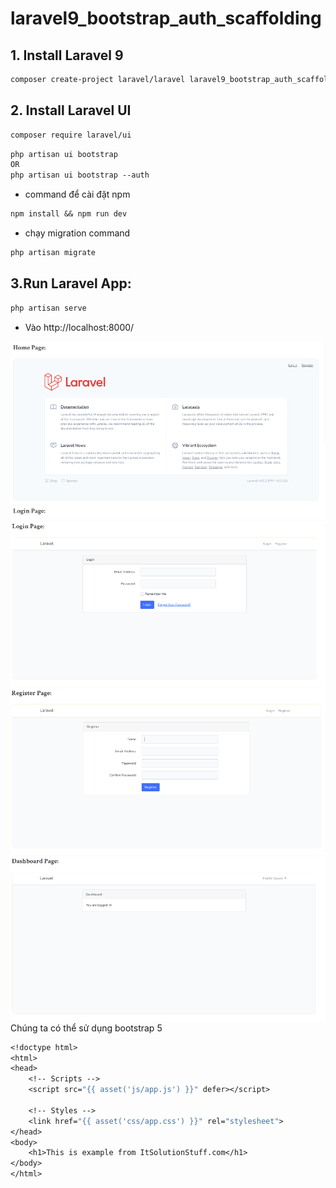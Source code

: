 # laravel9_bootstrap_auth_scaffolding
## 1. Install Laravel 9 
```Dockerfile
composer create-project laravel/laravel laravel9_bootstrap_auth_scaffolding
```
## 2. Install Laravel UI
```Dockerfile
composer require laravel/ui
```
```Dockerfile
php artisan ui bootstrap
OR
php artisan ui bootstrap --auth
```
- command để cài đặt  npm
```Dockerfile
npm install && npm run dev
```
- chạy migration command
```Dockerfile
php artisan migrate
```
## 3.Run Laravel App:
```Dockerfile
php artisan serve
```
- Vào http://localhost:8000/

![Container](a.png)
![Container](a1.png)
![Container](a2.png)
![Container](a3.png)
Chúng ta có thể sử dụng bootstrap 5 
```Dockerfile
<!doctype html>
<html>
<head>
    <!-- Scripts -->
    <script src="{{ asset('js/app.js') }}" defer></script>
   
    <!-- Styles -->
    <link href="{{ asset('css/app.css') }}" rel="stylesheet">
</head>
<body>
    <h1>This is example from ItSolutionStuff.com</h1>
</body>
</html>
```

